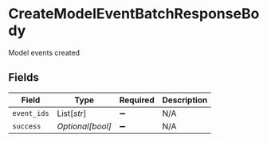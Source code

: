 # CreateModelEventBatchResponseBody

Model events created


## Fields

| Field              | Type               | Required           | Description        |
| ------------------ | ------------------ | ------------------ | ------------------ |
| `event_ids`        | List[*str*]        | :heavy_minus_sign: | N/A                |
| `success`          | *Optional[bool]*   | :heavy_minus_sign: | N/A                |